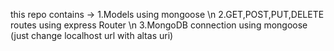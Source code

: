this repo contains ->
1.Models using mongoose \n
2.GET,POST,PUT,DELETE routes using express Router \n
3.MongoDB connection using mongoose (just change localhost url with altas uri)
